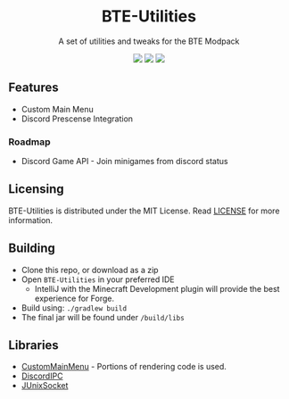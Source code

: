<h1 align="Center">BTE-Utilities</h1>
<p align="Center">A set of utilities and tweaks for the BTE Modpack</p>
<p align="center">
    <img src="https://go.buildtheearth.net/official-shield">
    <a href="https://github.com/BuildTheEarth/BTE-Utilities/actions/workflows/gradle.yml/"><img src="https://github.com/BuildTheEarth/BTE-Utilities/actions/workflows/gradle.yml/badge.svg"></a>
    <a href="https://discord.com/invite/BGpmp3sfH5"><img src="https://img.shields.io/discord/706317564904472627?label=discord"></a>
</p>

## Features

* Custom Main Menu
* Discord Prescense Integration

### Roadmap

* Discord Game API - Join minigames from discord status

## Licensing

BTE-Utilities is distributed under the MIT License.
Read [LICENSE](https://github.com/BuildTheEarth/BTE-Utilities/blob/master/LICENSE) for more information.

## Building

* Clone this repo, or download as a zip
* Open `BTE-Utilities` in your preferred IDE
    - IntelliJ with the Minecraft Development plugin will provide the best experience for Forge.
* Build using: `./gradlew build`
* The final jar will be found under `/build/libs`

## Libraries

* [CustomMainMenu](https://www.curseforge.com/minecraft/mc-mods/custom-main-menu) - Portions of rendering code is used.
* [DiscordIPC](https://github.com/jagrosh/DiscordIPC)
* [JUnixSocket](https://github.com/kohlschutter/junixsocket)
